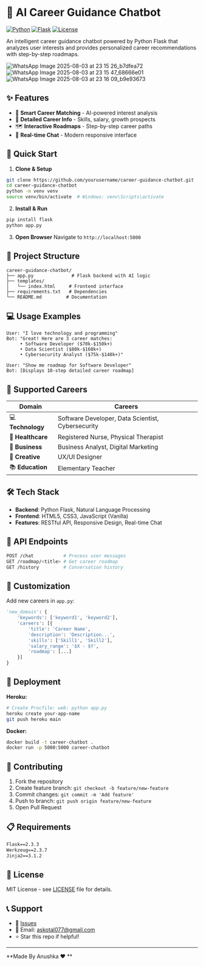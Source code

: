 # 🚀 AI Career Guidance Chatbot

[![Python](https://img.shields.io/badge/Python-3.8+-blue.svg)](https://www.python.org/downloads/)
[![Flask](https://img.shields.io/badge/Flask-2.0+-green.svg)](https://flask.palletsprojects.com/)
[![License](https://img.shields.io/badge/License-MIT-yellow.svg)](https://opensource.org/licenses/MIT)

An intelligent career guidance chatbot powered by Python Flask that analyzes user interests and provides personalized career recommendations with step-by-step roadmaps.

![WhatsApp Image 2025-08-03 at 23 15 26_b7dfea72](https://github.com/user-attachments/assets/2c3f9f0b-a897-493b-abbb-5037dbd87476)
![WhatsApp Image 2025-08-03 at 23 15 47_68666e01](https://github.com/user-attachments/assets/418dc895-3247-4308-9c47-6e3d3d329294)
![WhatsApp Image 2025-08-03 at 23 16 09_b9e93673](https://github.com/user-attachments/assets/26c3723e-a035-4187-9379-6528bb1e1363)


## ✨ Features

- 🎯 **Smart Career Matching** - AI-powered interest analysis
- 💼 **Detailed Career Info** - Skills, salary, growth prospects
- 🗺️ **Interactive Roadmaps** - Step-by-step career paths
- 🤖 **Real-time Chat** - Modern responsive interface

## 🚀 Quick Start

1. **Clone & Setup**
```bash
git clone https://github.com/yourusername/career-guidance-chatbot.git
cd career-guidance-chatbot
python -m venv venv
source venv/bin/activate  # Windows: venv\Scripts\activate
```

2. **Install & Run**
```bash
pip install flask
python app.py
```

3. **Open Browser**
Navigate to `http://localhost:5000`

## 📁 Project Structure

```
career-guidance-chatbot/
├── app.py              # Flask backend with AI logic
├── templates/
│   └── index.html     # Frontend interface
├── requirements.txt   # Dependencies
└── README.md         # Documentation
```

## 💻 Usage Examples

```
User: "I love technology and programming"
Bot: "Great! Here are 3 career matches:
     • Software Developer ($70k-$150k+)
     • Data Scientist ($80k-$160k+) 
     • Cybersecurity Analyst ($75k-$140k+)"

User: "Show me roadmap for Software Developer"
Bot: [Displays 10-step detailed career roadmap]
```

## 🎯 Supported Careers

| Domain | Careers |
|--------|---------|
| 💻 **Technology** | Software Developer, Data Scientist, Cybersecurity |
| 🏥 **Healthcare** | Registered Nurse, Physical Therapist |
| 💼 **Business** | Business Analyst, Digital Marketing |
| 🎨 **Creative** | UX/UI Designer |
| 📚 **Education** | Elementary Teacher |

## 🛠️ Tech Stack

- **Backend**: Python Flask, Natural Language Processing
- **Frontend**: HTML5, CSS3, JavaScript (Vanilla)
- **Features**: RESTful API, Responsive Design, Real-time Chat

## 📡 API Endpoints

```bash
POST /chat           # Process user messages
GET /roadmap/<title> # Get career roadmap
GET /history         # Conversation history
```

## 🎨 Customization

Add new careers in `app.py`:
```python
'new_domain': {
    'keywords': ['keyword1', 'keyword2'],
    'careers': [{
        'title': 'Career Name',
        'description': 'Description...',
        'skills': ['Skill1', 'Skill2'],
        'salary_range': '$X - $Y',
        'roadmap': [...]
    }]
}
```

## 🚀 Deployment

**Heroku:**
```bash
# Create Procfile: web: python app.py
heroku create your-app-name
git push heroku main
```

**Docker:**
```bash
docker build -t career-chatbot .
docker run -p 5000:5000 career-chatbot
```

## 🤝 Contributing

1. Fork the repository
2. Create feature branch: `git checkout -b feature/new-feature`
3. Commit changes: `git commit -m 'Add feature'`
4. Push to branch: `git push origin feature/new-feature`
5. Open Pull Request

## 📋 Requirements

```txt
Flask==2.3.3
Werkzeug==2.3.7
Jinja2==3.1.2
```

## 📝 License

MIT License - see [LICENSE](LICENSE) file for details.

## 📞 Support

- 🐛 [Issues](https://github.com/anu07718/Career-Chatbot)
- 📧 Email: askotal077@gmail.com
- ⭐ Star this repo if helpful!

---
**Made By Anushka ❤️ **
